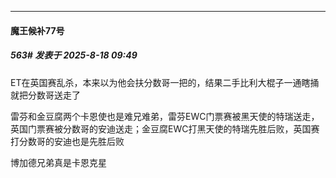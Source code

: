 ﻿
*****

####  魔王候补77号  
##### 563#       发表于 2025-8-18 09:49

ET在英国赛乱杀，本来以为他会扶分数哥一把的，结果二手比利大棍子一通瞎捅就把分数哥送走了

雷芬和金豆腐两个卡恩使也是难兄难弟，雷芬EWC门票赛被黑天使的特瑞送走，英国门票赛被分数哥的安迪送走；金豆腐EWC打黑天使的特瑞先胜后败，英国赛打分数哥的安迪也是先胜后败

博加德兄弟真是卡恩克星

